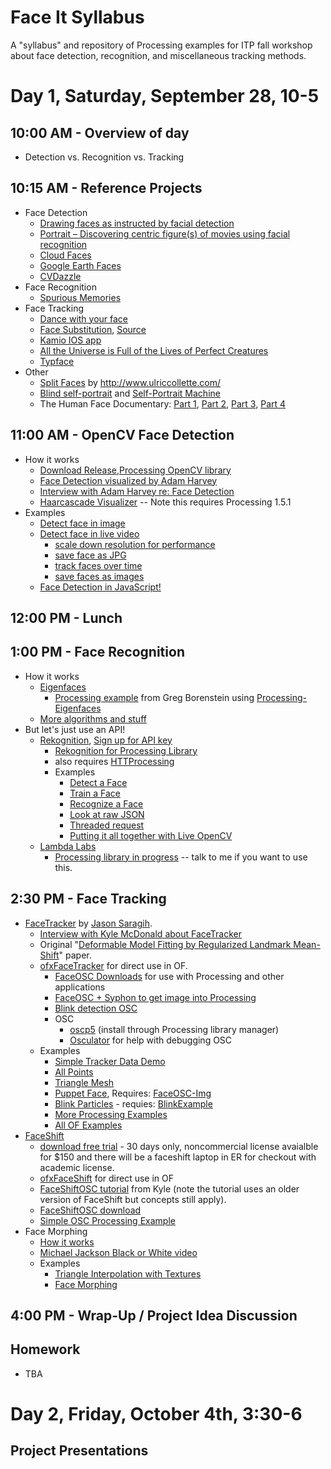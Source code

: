 Face It Syllabus
================

A "syllabus" and repository of Processing examples for ITP fall workshop about face detection, recognition, and miscellaneous tracking methods.

# Day 1, Saturday, September 28, 10-5

## 10:00 AM - Overview of day
* Detection vs. Recognition vs. Tracking

## 10:15 AM - Reference Projects

* Face Detection
    * [Drawing faces as instructed by facial detection](http://plummerfernandez.tumblr.com/post/54596732227/drawing-faces-as-instructed-by-facial-recognition)
    * [Portrait – Discovering centric figure(s) of movies using facial recognition](http://ssbkyh.com/works/portrait/)
    * [Cloud Faces](http://ssbkyh.com/works/cloud_face/)
    * [Google Earth Faces](http://www.onformative.com/lab/googlefaces/)
    * [CVDazzle](http://cvdazzle.com/)
* Face Recognition 
    * [Spurious Memories](http://deweyhagborg.com/spurious/)
* Face Tracking
    * [Dance with your face](http://www.youtube.com/watch?v=dplBh_rxoUc)
    * [Face Substitution](https://vimeo.com/29279198), [Source](https://github.com/arturoc/FaceSubstitution)
    * [Kamio IOS app](https://itunes.apple.com/us/app/kamio/id668849062?mt=8)
    * [All the Universe is Full of the Lives of Perfect Creatures](https://vimeo.com/35262930)
    * [Typface](http://www.rhymeandreasoncreative.com/portfolio/index.php?project=typeface)
* Other
    * [Split Faces](http://www.mymodernmet.com/profiles/blogs/split-family-faces) by http://www.ulriccollette.com/
    * [Blind self-portrait](https://vimeo.com/40279845) and [Self-Portrait Machine](http://we-make-money-not-art.com/archives/2009/07/selfportrait-machine.php#.UkQ27WTXhTs)
    * The Human Face Documentary: [Part 1](http://www.youtube.com/watch?v=8HlqbSDqmE4), [Part 2](http://www.youtube.com/watch?v=dEocYZmuxbs), [Part 3](http://www.youtube.com/watch?v=HJpqoAkWgXI), [Part 4](http://www.youtube.com/watch?v=IDAsQQE0Il4)

## 11:00 AM - OpenCV Face Detection
* How it works
    * [Download Release](https://github.com/atduskgreg/opencv-processing/releases),[Processing OpenCV library](https://github.com/atduskgreg/OpenCVPro)
    * [Face Detection visualized by Adam Harvey](https://vimeo.com/12774628)
    * [Interview with Adam Harvey re: Face Detection](http://makematics.com/research/viola-jones/)
    * [Haarcascade Visualizer](https://github.com/adamhrv/HaarcascadeVisualizer) -- Note this requires Processing 1.5.1
* Examples
    * [Detect face in image](https://github.com/shiffman/Faces/tree/master/OpenCV/SimpleFaceDetect)
    * [Detect face in live video](https://github.com/shiffman/Faces/tree/master/OpenCV/LiveFaceDetect)
        * [scale down resolution for performance](https://github.com/shiffman/Faces/tree/master/OpenCV/LiveFaceDetect_scaled)
        * [save face as JPG](https://github.com/shiffman/Faces/tree/master/OpenCV/LiveFaceDetect_saveimages)
        * [track faces over time](https://github.com/shiffman/Faces/tree/master/OpenCV/FaceDetectMemory)
        * [save faces as images](https://github.com/shiffman/Faces/tree/master/OpenCV/SaveFaces)
    * [Face Detection in JavaScript!](http://inspirit.github.io/jsfeat/sample_haar_face.html)

## 12:00 PM - Lunch

## 1:00 PM - Face Recognition
* How it works
    * [Eigenfaces](http://jeremykun.wordpress.com/2011/07/27/eigenfaces/)
        * [Processing example](https://github.com/atduskgreg/Processing-Eigenfaces) from Greg Borenstein using [Processing-Eigenfaces](https://github.com/atduskgreg/Processing-Eigenfaces)
    * [More algorithms and stuff](http://www.face-rec.org/)
* But let's just use an API!
    * [Rekognition](http://rekognition.com/), [Sign up for API key](http://rekognition.com/register/)
        * [Rekognition for Processing Library](https://github.com/shiffman/RekognitionProcessing/releases/tag/0.1)
        * also requires [HTTProcessing](https://www.dropbox.com/s/fqzddqqfhzt7580/HTTProcessing.zip)
        * Examples
          * [Detect a Face](https://github.com/shiffman/Faces/tree/master/FaceRekognition/FaceDetectExample)
          * [Train a Face](https://github.com/shiffman/Faces/tree/master/FaceRekognition/FaceTrainExample)
          * [Recognize a Face](https://github.com/shiffman/Faces/tree/master/FaceRekognition/FaceRecognizeExample)
          * [Look at raw JSON](https://github.com/shiffman/Faces/tree/master/FaceRekognition/RawJSONExample)
          * [Threaded request](https://github.com/shiffman/Faces/tree/master/FaceRekognition/FaceRecognizeExampleThread)
          * [Putting it all together with Live OpenCV](https://github.com/shiffman/Faces/tree/master/FaceRekognition/Greeter)
    * [Lambda Labs](http://www.lambdal.com/)
        * [Processing library in progress](https://github.com/shiffman/LambdaProcessing) -- talk to me if you want to use this.

## 2:30 PM - Face Tracking
* [FaceTracker](https://github.com/kylemcdonald/FaceTracker) by [Jason Saragih](http://jsaragih.org/).
   * [Interview with Kyle McDonald about FaceTracker](http://makematics.com/research/facetracker/)
   * Original "[Deformable Model Fitting by Regularized Landmark Mean-Shift](http://link.springer.com/article/10.1007%2Fs11263-010-0380-4)" paper.
   * [ofxFaceTracker](https://github.com/kylemcdonald/ofxFaceTracker) for direct use in OF.
      * [FaceOSC Downloads](https://github.com/kylemcdonald/ofxFaceTracker/downloads) for use with Processing and other applications
      * [FaceOSC + Syphon to get image into Processing](https://github.com/downloads/kylemcdonald/ofxFaceTracker/FaceOSC-osx+Syphon.zip)
      * [Blink detection OSC](https://github.com/downloads/kylemcdonald/ofxFaceTracker/BlinkExample-osx.zip)
      * OSC
         * [oscp5](http://www.sojamo.de/libraries/oscP5/) (install through Processing library manager)
         * [Osculator](http://www.osculator.net/) for help with debugging OSC
    * Examples
      * [Simple Tracker Data Demo](https://github.com/shiffman/Faces/tree/master/FaceOSC/FaceOSCDemo)
      * [All Points](https://github.com/shiffman/Faces/tree/master/FaceOSC/FaceOSCAllPoints)
      * [Triangle Mesh](https://github.com/shiffman/Faces/tree/master/FaceOSC/FaceOSCTriangleMesh)
      * [Puppet Face](https://github.com/shiffman/Face-It/tree/master/FaceOSC/FaceOSCPuppet), Requires: [FaceOSC-Img](https://www.dropbox.com/s/sh6s75w6cdz8np7/FaceOSC-img.zip)
      * [Blink Particles](https://github.com/shiffman/Faces/tree/master/FaceOSC/BlinkParticles) - requies: [BlinkExample](https://github.com/kylemcdonald/ofxFaceTracker/downloads)
      * [More Processing Examples](https://github.com/kylemcdonald/FaceOSC-Templates/tree/master/processing)
      * [All OF Examples](https://github.com/kylemcdonald/ofxFaceTracker)
* [FaceShift](http://faceshift.com/)
   * [download free trial](http://www.faceshift.com/get-trial/) - 30 days only, noncommercial license avaialble for $150 and there will be a faceshift laptop in ER for checkout with academic license.
   * [ofxFaceShift](https://github.com/kylemcdonald/ofxFaceShift) for direct use in OF
   * [FaceShiftOSC tutorial](https://vimeo.com/46916078) from Kyle (note the tutorial uses an older version of FaceShift but concepts still apply).
   * [FaceShiftOSC download](https://github.com/kylemcdonald/ofxFaceShift/downloads)
   * [Simple OSC Processing Example](https://github.com/shiffman/Faces/tree/master/FaceShift)
* Face Morphing
   * [How it works](https://ccrma.stanford.edu/~jacobliu/368Report/)
   * [Michael Jackson Black or White video](http://www.youtube.com/watch?feature=player_detailpage&v=bBAiZcNWecw#t=330s)
   * Examples
       * [Triangle Interpolation with Textures](https://github.com/shiffman/Face-It/tree/master/FaceMorphing/TextureDemo)
       * [Face Morphing](https://github.com/shiffman/Face-It/tree/master/FaceMorphing/FaceMorph)

## 4:00 PM - Wrap-Up / Project Idea Discussion

## Homework
   * TBA

# Day 2, Friday, October 4th, 3:30-6

## Project Presentations


